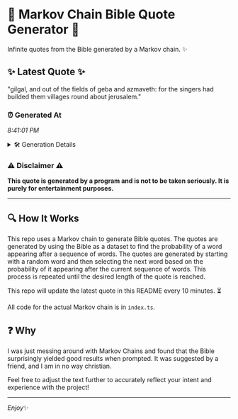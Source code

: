 # 📖 Markov Chain Bible Quote Generator 📖

Infinite quotes from the Bible generated by a Markov chain. ✨

## ✨ Latest Quote ✨
"gilgal, and out of the fields of geba and azmaveth: for the singers had builded them villages round about jerusalem."

### ⏰ Generated At
*8:41:01 PM*

<details>
    <summary>🛠️ Generation Details</summary>
    <p>
        <strong>🌱 Seed:</strong> gilgal,<br>
        <strong>🔄 Iterations:</strong> 19<br>
        <strong>📜 Context History:</strong><br>[ gilgal, ]: and<br>[ gilgal,, and ]: out<br>[ gilgal,, and, out ]: of<br>[ gilgal,, and, out, of ]: the<br>[ gilgal,, and, out, of, the ]: fields<br>[ gilgal,, and, out, of, the, fields ]: of<br>[ and, out, of, the, fields, of ]: geba<br>[ out, of, the, fields, of, geba ]: and<br>[ of, the, fields, of, geba, and ]: azmaveth:<br>[ the, fields, of, geba, and, azmaveth: ]: for<br>[ fields, of, geba, and, azmaveth:, for ]: the<br>[ of, geba, and, azmaveth:, for, the ]: singers<br>[ geba, and, azmaveth:, for, the, singers ]: had<br>[ and, azmaveth:, for, the, singers, had ]: builded<br>[ azmaveth:, for, the, singers, had, builded ]: them<br>[ for, the, singers, had, builded, them ]: villages<br>[ the, singers, had, builded, them, villages ]: round<br>[ singers, had, builded, them, villages, round ]: about<br>[ had, builded, them, villages, round, about ]: jerusalem.<br>
    </p>
</details>

### ⚠️ Disclaimer ⚠️
**This quote is generated by a program and is not to be taken seriously. It is purely for entertainment purposes.**

---

## 🔍 How It Works

This repo uses a Markov chain to generate Bible quotes. The quotes are generated by using the Bible as a dataset to find the probability of a word appearing after a sequence of words. The quotes are generated by starting with a random word and then selecting the next word based on the probability of it appearing after the current sequence of words. This process is repeated until the desired length of the quote is reached.

This repo will update the latest quote in this README every 10 minutes. ⏳

All code for the actual Markov chain is in `index.ts`.

## ❓ Why

I was just messing around with Markov Chains and found that the Bible surprisingly yielded good results when prompted. 
It was suggested by a friend, and I am in no way christian.

Feel free to adjust the text further to accurately reflect your intent and experience with the project!

---

*Enjoy*✨
